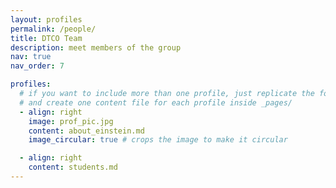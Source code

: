 ```yaml
---
layout: profiles
permalink: /people/
title: DTCO Team
description: meet members of the group 
nav: true
nav_order: 7

profiles:
  # if you want to include more than one profile, just replicate the following block
  # and create one content file for each profile inside _pages/
  - align: right
    image: prof_pic.jpg
    content: about_einstein.md
    image_circular: true # crops the image to make it circular

  - align: right
    content: students.md
---
```

